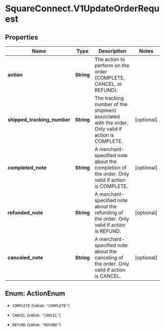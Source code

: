 # SquareConnect.V1UpdateOrderRequest

## Properties
Name | Type | Description | Notes
------------ | ------------- | ------------- | -------------
**action** | **String** | The action to perform on the order (COMPLETE, CANCEL, or REFUND). | 
**shipped_tracking_number** | **String** | The tracking number of the shipment associated with the order. Only valid if action is COMPLETE. | [optional] 
**completed_note** | **String** | A merchant-specified note about the completion of the order. Only valid if action is COMPLETE. | [optional] 
**refunded_note** | **String** | A merchant-specified note about the refunding of the order. Only valid if action is REFUND. | [optional] 
**canceled_note** | **String** | A merchant-specified note about the canceling of the order. Only valid if action is CANCEL. | [optional] 


<a name="ActionEnum"></a>
## Enum: ActionEnum


* `COMPLETE` (value: `"COMPLETE"`)

* `CANCEL` (value: `"CANCEL"`)

* `REFUND` (value: `"REFUND"`)




